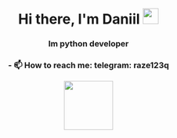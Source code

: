 <h1 align="center">Hi there, I'm Daniil 
<img src="https://github.com/blackcater/blackcater/raw/main/images/Hi.gif" height="32"/></h1>
<h3 align="center">Im python developer</h3>
<h3 align="center"> - 📫 How to reach me: telegram: raze123q</h3>
<div id="header" align="center">
  <img src="https://media.giphy.com/media/5edWdLDtBlZr9YRYwM/giphy.gif" width="100"/>
</div>
